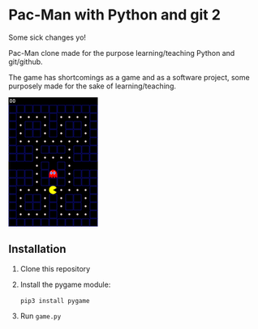 # Pac-Man with Python and git 2
Some sick changes yo!

Pac-Man clone made for the purpose learning/teaching Python and git/github.

The game has shortcomings as a game and as a software project,
some purposely made for the sake of learning/teaching.

![Screenshot showcasing the game](showcase.png)

## Installation
1. Clone this repository 

2. Install the pygame module:

   ```pip3 install pygame```

3. Run `game.py`
